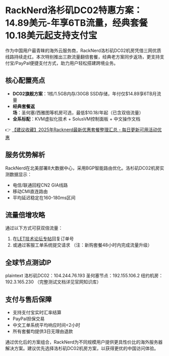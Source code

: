 # RackNerd洛杉矶DC02特惠方案：14.89美元-年享6TB流量，经典套餐10.18美元起支持支付宝

作为中国用户最青睐的海外云服务商，RackNerd洛杉矶DC02机房凭借三网优质线路持续走红。本次特别推出三款流量翻倍套餐，经典老方案同步返场，更支持支付宝/PayPal便捷支付方式，助力用户轻松搭建跨境业务。

## 核心配置亮点
- **DC02旗舰方案**：1核/1.5GB内存/30GB SSD存储，年付仅$14.89享6TB月流量
- **经典套餐返场**：圣何塞/西雅图等机房可选，最低$10.18/年起（已含双倍流量）
- **全系标配**：KVM虚拟化技术 + SolusVM控制面板 + 中文操作文档

👉 [【建议收藏】2025年Racknerd最新优惠套餐整理汇总 - 每日更新可用活动优惠](https://bit.ly/Rack_Nerd)

## 服务优势解析
RackNerd在北美部署8大数据中心，采用BGP智能路由优化。洛杉矶DC02机房实测数据显示：
- 电信/联通回程CN2 GIA线路
- 移动CMI直连路由
- 平均延迟稳定在160-180ms区间

## 流量倍增攻略
通过以下方式可获双倍流量：
1. 在[LET技术论坛专帖](https://bit.ly/Rack_Nerd)回复订单号
2. 或通过客服工单系统提交请求
（注：新购套餐48小时内完成流量升级）

## 全球节点测试IP
plaintext
洛杉矶DC02：104.244.76.193
圣何塞节点：192.155.106.2
纽约机房：192.3.165.230
（完整测试文档详见官网知识库）

## 支付与售后保障
- 支持支付宝实时汇率结算
- PayPal担保交易
- 中文工单系统平均响应时间<2小时
- 所有套餐均提供3日无理由退款

通过优化后的方案组合，RackNerd为不同规模用户提供更具性价比的海外服务器解决方案。建议优先选择洛杉矶DC02机房方案，以获得更优的中国访问体验。